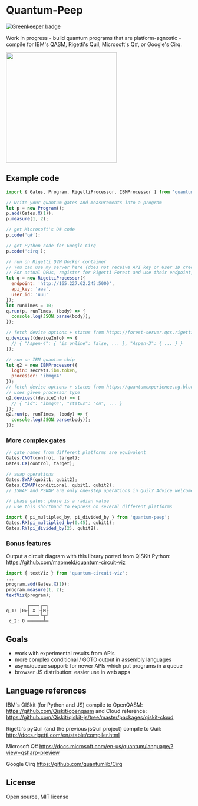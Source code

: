 # Quantum-Peep

[![Greenkeeper badge](https://badges.greenkeeper.io/mapmeld/quantum-peep.svg)](https://greenkeeper.io/)

Work in progress - build quantum programs that are platform-agnostic -
compile for IBM's QASM, Rigetti's Quil, Microsoft's Q#, or Google's Cirq.

<img src="https://raw.githubusercontent.com/mapmeld/quantum-peep/master/quail-logo.png" width="300"/>

## Example code

```javascript
import { Gates, Program, RigettiProcessor, IBMProcessor } from 'quantum-peep';

// write your quantum gates and measurements into a program
let p = new Program();
p.add(Gates.X(1));
p.measure(1, 2);

// get Microsoft's Q# code
p.code('q#');

// get Python code for Google Cirq
p.code('cirq');

// run on Rigetti QVM Docker container
// You can use my server here (does not receive API key or User ID credentials)
// For actual QPUs, register for Rigetti Forest and use their endpoint, api_key, and user_id
let q = new RigettiProcessor({
  endpoint: 'http://165.227.62.245:5000',
  api_key: 'aaa',
  user_id: 'uuu'
});
let runTimes = 10;
q.run(p, runTimes, (body) => {
  console.log(JSON.parse(body));
});

// fetch device options + status from https://forest-server.qcs.rigetti.com/devices
q.devices((deviceInfo) => {
  // { "Aspen-4": { "is_online": false, ... }, "Aspen-3": { ... } }
});

// run on IBM quantum chip
let q2 = new IBMProcessor({
  login: secrets.ibm.token,
  processor: 'ibmqx4'
});
// fetch device options + status from https://quantumexperience.ng.bluemix.net/api/Backends/ibmqx4
// uses given processor type
q2.devices((deviceInfo) => {
  // { "id": "ibmqx4", "status": "on", ... }
});
q2.run(p, runTimes, (body) => {
  console.log(JSON.parse(body));
});
```

### More complex gates

```javascript
// gate names from different platforms are equivalent
Gates.CNOT(control, target);
Gates.CX(control, target);

// swap operations
Gates.SWAP(qubit1, qubit2);
Gates.CSWAP(conditional, qubit1, qubit2);
// ISWAP and PSWAP are only one-step operations in Quil? Advice welcome

// phase gates: phase is a radian value
// use this shorthand to express on several different platforms

import { pi_multipled_by, pi_divided_by } from 'quantum-peep';
Gates.RX(pi_multiplied_by(0.45), qubit1);
Gates.RY(pi_divided_by(2), qubit2);
```

### Bonus features

Output a circuit diagram with this library ported from QISKit Python: https://github.com/mapmeld/quantum-circuit-viz

```javascript
import { textViz } from 'quantum-circuit-viz';
...
program.add(Gates.X(1));
program.measure(1, 2);
textViz(program);
```

```
        ┌───┐┌─┐
q_1: |0>┤ X ├┤M├
        └───┘└╥┘
 c_2: 0 ══════╩═
```

## Goals

- work with experimental results from APIs
- more complex conditional / GOTO output in assembly languages
- async/queue support: for newer APIs which put programs in a queue
- browser JS distribution: easier use in web apps

## Language references

IBM's QISkit (for Python and JS) compile to OpenQASM:
https://github.com/Qiskit/openqasm and Cloud reference: https://github.com/Qiskit/qiskit-js/tree/master/packages/qiskit-cloud

Rigetti's pyQuil (and the previous jsQuil project) compile to Quil:
http://docs.rigetti.com/en/stable/compiler.html

Microsoft Q#
https://docs.microsoft.com/en-us/quantum/language/?view=qsharp-preview

Google Cirq
https://github.com/quantumlib/Cirq

## License

Open source, MIT license
